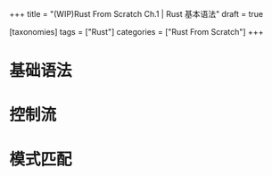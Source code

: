 +++
title = "(WIP)Rust From Scratch Ch.1 | Rust 基本语法"
draft = true

[taxonomies]
tags = ["Rust"]
categories = ["Rust From Scratch"]
+++

# 基础语法
# 控制流
# 模式匹配
